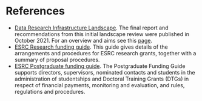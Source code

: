 # References



* [Data Research Infrastructure Landscape](https://dareuk.org.uk/wp-content/uploads/2021/10/DARE_UK_Data_Research_Infrastructure_Landscape_Review_Oct_2021.pdf). The final report and recommendations from this initial landscape review were published in October 2021. For an overview and aims see this [page](https://dareuk.org.uk/our-work/landscape-review/).
* [ESRC Research funding guide](https://www.ukri.org/publications/esrc-research-funding-guide/). This guide gives details of the arrangements and procedures for ESRC research grants, together with a summary of proposal procedures. 
* [ESRC Postgraduate funding guide](https://esrc.ukri.org/skills-and-careers/doctoral-training/prospective-students/postgraduate-funding-guide/). The Postgraduate Funding Guide supports directors, supervisors, nominated contacts and students in the administration of studentships and Doctoral Training Grants (DTGs) in respect of financial payments, monitoring and evaluation, and rules, regulations and procedures.

